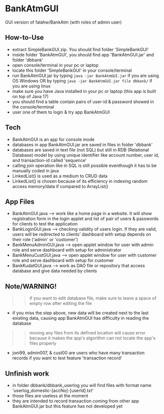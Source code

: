 # BankAtmGUI
GUI version of falahw/BankAtm (with roles of admin  user)

## How-to-Use
- extract SimpleBankGUI.zip. You should find  folder 'SimpleBankGUI'
- inside folder 'BankAtmGUI', you should find app 'BankAtmGUI.jar' and folder 'dbbank'
- open console/terminal in your pc or laptop
- locate this folder 'SimpleBankGUI' in your console/terminal
- run BankAtmGUI.jar by typing `java -jar BankAtmGUI.jar` if you are using OS Windows OR by typing `java -jar BankAtmGUI.jar file dbbank/` if you are using linux
- make sure you have Java installed in your pc or laptop (this app is built on top of Java 17)
- you should find a table contain pairs of user-id & password showed in the console/terminal
- user one of them to login & try app BankAtmGUI

## Tech
- BankAtmGUI is an app for console mode
- databases in app BankAtmGUI.jar are saved in files in folder 'dbbank'
- databases are saved in text file (not SQL) but still in RDB (Relational Database) model by using unique identifier like account number, user id, and transaction-id called 'sequence'
- calling join operation like in SQL is still possible eventhough it has to be manually coded in java
- LinkedList() is used as a medium to CRUD data
- LinkedList() is chosen because of its efficiency in indexing random access memory/data if compared to ArrayList()

## App Files
- BankAtmGUI.java --> work like a home page in a website. It will show registration form in the login applet and list of pair of users & passwords for clients to test the application
- BankLoginGUI.java --> checking validity of users login. If they are valid, users will be redirected to clients' dashboard with setup depends on their role ('admin' or 'customer')
- BankMenuAdminGUI.java --> open applet window for user with admin role and serve dashboard with setup for administrator
- BankMenuCustGUI.java --> open applet window for user with customer role and serve dashboard with setup for customer
- BankKudatGUI.java --> work as DAO file or repository that access database and give data needed by clients

## Note/WARNING!
>> if you want to edit database file, make sure to leave a space of empty row after editing the file
- if you miss the step above, new data will be created next to the last existing data, causing app BankAtmGUI has difficulty in reading the database
>> moving any files from its defined location will cause error because it makes the app's algorithm can not locate the app's files properly
- joni99, admin007, & cust00 are users who have many transaction records if you want to test feature 'transaction record'

## Unfinish work
- in folder dbbank/dbbank_userlog you will find files with format name 'userlog_domestic-[accNo]-[userId].txt'
- those files are useless at the moment
- they are intended to record transaction coming from other app BankAtmGUI.jar but this feature has not developed yet